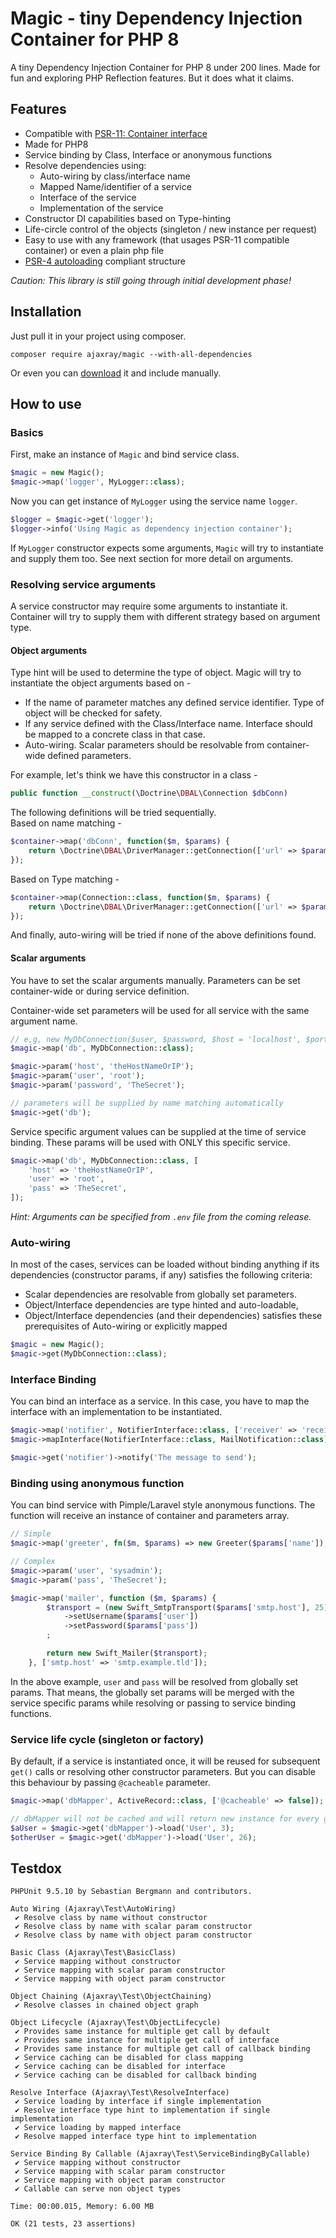 Magic - tiny Dependency Injection Container for PHP 8
=========================

A tiny Dependency Injection Container for PHP 8 under 200 lines.
Made for fun and exploring PHP Reflection features. 
But it does what it claims. 

Features
--------

* Compatible with [PSR-11: Container interface](https://www.php-fig.org/psr/psr-11/)
* Made for PHP8
* Service binding by Class, Interface or anonymous functions
* Resolve dependencies using:
  - Auto-wiring by class/interface name
  - Mapped Name/identifier of a service
  - Interface of the service
  - Implementation of the service
* Constructor DI capabilities based on Type-hinting
* Life-circle control of the objects (singleton / new instance per request)
* Easy to use with any framework (that usages PSR-11 compatible container) or even a plain php file
* [PSR-4 autoloading](https://www.php-fig.org/psr/psr-4/) compliant structure

_Caution: This library is still going through initial development phase!_

## Installation

Just pull it in your project using composer.
```shell
composer require ajaxray/magic --with-all-dependencies
```
Or even you can [download](https://github.com/ajaxray/magic/archive/refs/heads/main.zip) it and include manually.  

## How to use

### Basics 

First, make an instance of `Magic` and bind service class.
```php
$magic = new Magic();
$magic->map('logger', MyLogger::class);
```

Now you can get instance of `MyLogger` using the service name `logger`.
```php
$logger = $magic->get('logger');
$logger->info('Using Magic as dependency injection container');
```
If `MyLogger` constructor expects some arguments, `Magic` will try to instantiate and supply them too. 
See next section for more detail on arguments.

### Resolving service arguments
A service constructor may require some arguments to instantiate it. 
Container will try to supply them with different strategy based on argument type. 

#### Object arguments
Type hint will be used to determine the type of object.
Magic will try to instantiate the object arguments based on -
- If the name of parameter matches any defined service identifier. Type of object will be checked for safety.  
- If any service defined with the Class/Interface name. Interface should be mapped to a concrete class in that case. 
- Auto-wiring. Scalar parameters should be resolvable from container-wide defined parameters. 

For example, let's think we have this constructor in a class -  
```php
public function __construct(\Doctrine\DBAL\Connection $dbConn)   
```
The following definitions will be tried sequentially.  
Based on name matching -
```php
$container->map('dbConn', function($m, $params) {
    return \Doctrine\DBAL\DriverManager::getConnection(['url' => $params['dsn']]);
});
```
Based on Type matching - 
```php
$container->map(Connection::class, function($m, $params) {
    return \Doctrine\DBAL\DriverManager::getConnection(['url' => $params['dsn']]);
});
```
And finally, auto-wiring will be tried if none of the above definitions found. 

#### Scalar arguments
You have to set the scalar arguments manually. 
Parameters can be set container-wide or during service definition.

Container-wide set parameters will be used for all service with the same argument name.
```php
// e,g, new MyDbConnection($user, $password, $host = 'localhost', $port = 3306);
$magic->map('db', MyDbConnection::class);

$magic->param('host', 'theHostNameOrIP');
$magic->param('user', 'root');
$magic->param('password', 'TheSecret');

// parameters will be supplied by name matching automatically
$magic->get('db');  
```

Service specific argument values can be supplied at the time of service binding. 
These params will be used with ONLY this specific service. 
```php
$magic->map('db', MyDbConnection::class, [
    'host' => 'theHostNameOrIP',
    'user' => 'root',
    'pass' => 'TheSecret',
]);
```

_Hint: Arguments can be specified from `.env` file from the coming release._ 

### Auto-wiring 

In most of the cases, services can be loaded without binding anything if its dependencies (constructor params, if any) 
satisfies the following criteria:
- Scalar dependencies are resolvable from globally set parameters.
- Object/Interface dependencies are type hinted and auto-loadable, 
- Object/Interface dependencies (and their dependencies) satisfies these prerequisites of Auto-wiring or explicitly mapped

```php
$magic = new Magic();
$magic->get(MyDbConnection::class);
```

### Interface Binding

You can bind an interface as a service. 
In this case, you have to map the interface with an implementation to be instantiated.
```php
$magic->map('notifier', NotifierInterface::class, ['receiver' => 'receiver@xyz.tld']);
$magic->mapInterface(NotifierInterface::class, MailNotification::class);

$magic->get('notifier')->notify('The message to send');
```

### Binding using anonymous function 
You can bind service with Pimple/Laravel style anonymous functions. 
The function will receive an instance of container and parameters array.
```php
// Simple
$magic->map('greeter', fn($m, $params) => new Greeter($params['name']), ['name' => 'ajaxray']);

// Complex
$magic->param('user', 'sysadmin');
$magic->param('pass', 'TheSecret');

$magic->map('mailer', function ($m, $params) {
        $transport = (new Swift_SmtpTransport($params['smtp.host'], 25))
            ->setUsername($params['user'])
            ->setPassword($params['pass'])
        ;

        return new Swift_Mailer($transport);        
    }, ['smtp.host' => 'smtp.example.tld']);
```
In the above example, `user` and `pass` will be resolved from globally set params. 
That means, the globally set params will be merged with the service specific params while resolving or passing to service binding functions.

### Service life cycle (singleton or factory)

By default, if a service is instantiated once, it will be reused for subsequent `get()` calls or resolving other constructor parameters.
But you can disable this behaviour by passing `@cacheable` parameter.
```php
$magic->map('dbMapper', ActiveRecord::class, ['@cacheable' => false]);

// dbMapper will not be cached and will return new instance for every get() call
$aUser = $magic->get('dbMapper')->load('User', 3);
$otherUser = $magic->get('dbMapper')->load('User', 26);
```

## Testdox
```text
PHPUnit 9.5.10 by Sebastian Bergmann and contributors.

Auto Wiring (Ajaxray\Test\AutoWiring)
 ✔ Resolve class by name without constructor
 ✔ Resolve class by name with scalar param constructor
 ✔ Resolve class by name with object param constructor

Basic Class (Ajaxray\Test\BasicClass)
 ✔ Service mapping without constructor
 ✔ Service mapping with scalar param constructor
 ✔ Service mapping with object param constructor

Object Chaining (Ajaxray\Test\ObjectChaining)
 ✔ Resolve classes in chained object graph

Object Lifecycle (Ajaxray\Test\ObjectLifecycle)
 ✔ Provides same instance for multiple get call by default
 ✔ Provides same instance for multiple get call of interface
 ✔ Provides same instance for multiple get call of callback binding
 ✔ Service caching can be disabled for class mapping
 ✔ Service caching can be disabled for interface
 ✔ Service caching can be disabled for callback binding

Resolve Interface (Ajaxray\Test\ResolveInterface)
 ✔ Service loading by interface if single implementation
 ✔ Resolve interface type hint to implementation if single implementation
 ✔ Service loading by mapped interface
 ✔ Resolve mapped interface type hint to implementation

Service Binding By Callable (Ajaxray\Test\ServiceBindingByCallable)
 ✔ Service mapping without constructor
 ✔ Service mapping with scalar param constructor
 ✔ Service mapping with object param constructor
 ✔ Callable can serve non object types

Time: 00:00.015, Memory: 6.00 MB

OK (21 tests, 23 assertions)
```